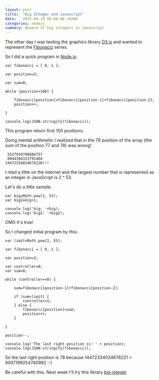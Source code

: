 ```yaml
---
layout: post
title:  "Big Integer and Javascript"
date:   2015-09-10 00:00:00 +0200
categories: nodejs
summary: Beware of big integers in Javascript
---
```


The other day I was testing the graphics library [D3.js][d3js] and wanted to represent the [Fibonacci][fibonacci] series.

So I did a quick program in [Node.js][nodejs]:

<pre><code>var fibonacci = [ 0, 1 ];

var position=2;

var sum=0;

while (position<100) {

	fibonacci[position]=fibonacci[position-1]+fibonacci[position-2];
	position++;
	
}

console.log(JSON.stringify(fibonacci));</code></pre>

This program return first 100 positions.

Doing mental arithmetic I realized that in the 79 position of the array (the sum of the position 77 and 78) was wrong!

<pre><code> 5527939700884757
 8944394323791464 
14472334024676220!!!
</code></pre>

I read a little on the internet and the largest number that is represented as an integer in JavaScript is 2 ^ 53.

Let's do a little sample.

<pre><code>var big=Math.pow(2, 53);
var big2=big+1;

console.log('big: '+big);
console.log('big2: '+big2);</code></pre>

OMG it's true!

So I changed initial program by this:

<pre><code>var limit=Math.pow(2, 53);

var fibonacci = [ 0, 1 ];

var position=2;

var controller=0;
var sum=0;

while (controller==0) {

	sum=fibonacci[position-1]+fibonacci[position-2];

	if (sum>limit) {
		controller=1;
	} else {
		fibonacci[position]=sum;	
		position++;
	}
	
}

position--;

console.log('The last right position is: ' + position);
console.log(JSON.stringify(fibonacci));</code></pre>

So the last right position is 78 because 14472334024676221 > 9007199254740992 :-)

Be careful with this. Next week I'll try this library [big-integer][biginteger].

[d3js]:http://d3js.org/
[fibonacci]:https://en.wikipedia.org/wiki/Fibonacci
[nodejs]:https://nodejs.org/en/
[biginteger]:https://github.com/peterolson/BigInteger.js